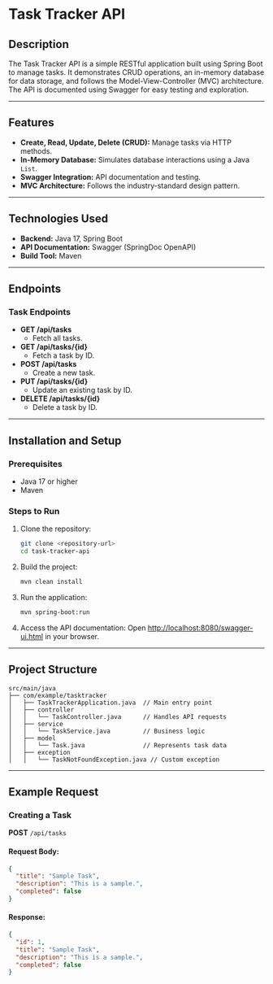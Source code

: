 # Task Tracker API

## Description
The Task Tracker API is a simple RESTful application built using Spring Boot to manage tasks. It demonstrates CRUD operations, an in-memory database for data storage, and follows the Model-View-Controller (MVC) architecture. The API is documented using Swagger for easy testing and exploration.

---

## Features
- **Create, Read, Update, Delete (CRUD):** Manage tasks via HTTP methods.
- **In-Memory Database:** Simulates database interactions using a Java `List`.
- **Swagger Integration:** API documentation and testing.
- **MVC Architecture:** Follows the industry-standard design pattern.

---

## Technologies Used
- **Backend:** Java 17, Spring Boot
- **API Documentation:** Swagger (SpringDoc OpenAPI)
- **Build Tool:** Maven

---

## Endpoints

### Task Endpoints
- **GET /api/tasks**
  - Fetch all tasks.
- **GET /api/tasks/{id}**
  - Fetch a task by ID.
- **POST /api/tasks**
  - Create a new task.
- **PUT /api/tasks/{id}**
  - Update an existing task by ID.
- **DELETE /api/tasks/{id}**
  - Delete a task by ID.

---

## Installation and Setup

### Prerequisites
- Java 17 or higher
- Maven

### Steps to Run
1. Clone the repository:
   ```bash
   git clone <repository-url>
   cd task-tracker-api
   ```

2. Build the project:
   ```bash
   mvn clean install
   ```

3. Run the application:
   ```bash
   mvn spring-boot:run
   ```

4. Access the API documentation:
   Open [http://localhost:8080/swagger-ui.html](http://localhost:8080/swagger-ui.html) in your browser.

---

## Project Structure
```
src/main/java
├── com/example/tasktracker
│   ├── TaskTrackerApplication.java  // Main entry point
│   ├── controller
│   │   └── TaskController.java      // Handles API requests
│   ├── service
│   │   └── TaskService.java         // Business logic
│   ├── model
│   │   └── Task.java                // Represents task data
│   ├── exception
│   │   └── TaskNotFoundException.java // Custom exception
```

---

## Example Request

### Creating a Task
**POST** `/api/tasks`

#### Request Body:
```json
{
  "title": "Sample Task",
  "description": "This is a sample.",
  "completed": false
}
```

#### Response:
```json
{
  "id": 1,
  "title": "Sample Task",
  "description": "This is a sample.",
  "completed": false
}
```

